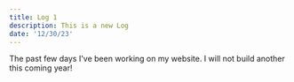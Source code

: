 ```yaml
---
title: Log 1
description: This is a new Log
date: '12/30/23'
---
```


The past few days I've been working on my website. I will not build another this coming year!